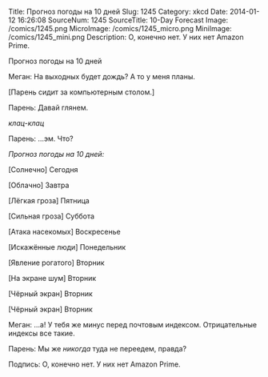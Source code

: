 Title: Прогноз погоды на 10 дней 
Slug: 1245 
Category: xkcd 
Date: 2014-01-12 16:26:08 
SourceNum: 1245 
SourceTitle: 10-Day Forecast 
Image: /comics/1245.png 
MicroImage: /comics/1245_micro.png 
MiniImage: /comics/1245_mini.png 
Description: О, конечно нет. У них нет Amazon Prime. 

Прогноз погоды на 10 дней

Меган: На выходных будет дождь? А то у меня планы.

[Парень сидит за компьютерным столом.]

Парень: Давай глянем.

*клац-клац*

Парень: …эм. Что?

*Прогноз погоды на 10 дней:*

[Солнечно] Сегодня

[Облачно] Завтра

[Лёгкая гроза] Пятница

[Сильная гроза] Суббота

[Атака насекомых] Воскресенье

[Искажённые люди] Понедельник

[Явление рогатого] Вторник

[На экране шум] Вторник

[Чёрный экран] Вторник

[Чёрный экран] Вторник

Меган: …а! У тебя же минус перед почтовым индексом. Отрицательные индексы все такие.

Парень: Мы же _никогда_ туда не переедем, правда?

Подпись: О, конечно нет. У них нет Amazon Prime.